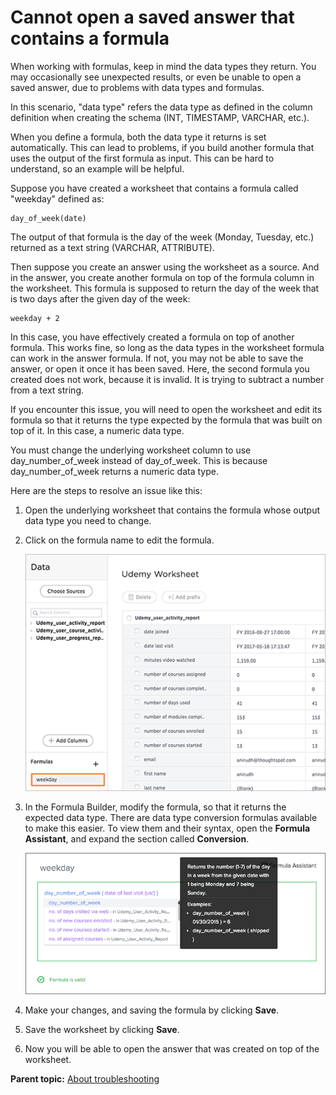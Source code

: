 # Cannot open a saved answer that contains a formula

When working with formulas, keep in mind the data types they return. You may occasionally see unexpected results, or even be unable to open a saved answer, due to problems with data types and formulas.

In this scenario, "data type" refers the data type as defined in the column definition when creating the schema \(INT, TIMESTAMP, VARCHAR, etc.\).

When you define a formula, both the data type it returns is set automatically. This can lead to problems, if you build another formula that uses the output of the first formula as input. This can be hard to understand, so an example will be helpful.

Suppose you have created a worksheet that contains a formula called "weekday" defined as:

```
day_of_week(date)
```

The output of that formula is the day of the week \(Monday, Tuesday, etc.\) returned as a text string \(VARCHAR, ATTRIBUTE\).

Then suppose you create an answer using the worksheet as a source. And in the answer, you create another formula on top of the formula column in the worksheet. This formula is supposed to return the day of the week that is two days after the given day of the week:

```
weekday + 2
```

In this case, you have effectively created a formula on top of another formula. This works fine, so long as the data types in the worksheet formula can work in the answer formula. If not, you may not be able to save the answer, or open it once it has been saved. Here, the second formula you created does not work, because it is invalid. It is trying to subtract a number from a text string.

If you encounter this issue, you will need to open the worksheet and edit its formula so that it returns the type expected by the formula that was built on top of it. In this case, a numeric data type.

You must change the underlying worksheet column to use day\_number\_of\_week instead of day\_of\_week. This is because day\_number\_of\_week returns a numeric data type.

Here are the steps to resolve an issue like this:

1.   Open the underlying worksheet that contains the formula whose output data type you need to change. 
2.   Click on the formula name to edit the formula. 

     ![](../../images/edit_formula.png "Edit the formula") 

3.   In the Formula Builder, modify the formula, so that it returns the expected data type. There are data type conversion formulas available to make this easier. To view them and their syntax, open the **Formula Assistant**, and expand the section called **Conversion**. 

     ![](../../images/modify_formula.png "Changing the formula to return a different data type") 

4.   Make your changes, and saving the formula by clicking **Save**. 
5.   Save the worksheet by clicking **Save**. 
6.   Now you will be able to open the answer that was created on top of the worksheet. 

**Parent topic:** [About troubleshooting](../../admin/troubleshooting/troubleshooting_intro.html)


